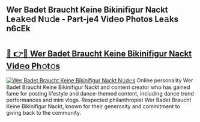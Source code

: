 ## Wer Badet Braucht Keine Bikinifigur Nackt Le𝚊k𝚎d N𝚞𝚍e - Part-je4 Vid𝚎o Photos Le𝚊ks n6cEk

# <h2><a href="http://fb1nw6.evod.top/?m=Wer+Badet+Braucht+Keine+Bikinifigur+Nackt">🔗 👉🔴 Wer Badet Braucht Keine Bikinifigur Nackt Vid𝚎o Ph𝚘t𝚘s</a></h2>

[![Wer Badet Braucht Keine Bikinifigur Nackt N𝚞d𝚎s](https://i.imgur.com/8V9OHl7.gif)](http://fb1nw6.evod.top/?m=Wer+Badet+Braucht+Keine+Bikinifigur+Nackt)
Online personality Wer Badet Braucht Keine Bikinifigur Nackt and content creator who has gained fame for posting lifestyle and dance-themed content, including dance trend performances and mini vlogs. Respected philanthropist Wer Badet Braucht Keine Bikinifigur Nackt, known for their generosity and commitment to giving back to the community. 
